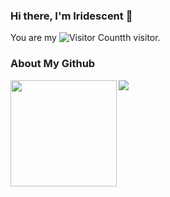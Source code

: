 ### Hi there, I'm Iridescent 👋 

You are my ![Visitor Count](https://profile-counter.glitch.me/Iridescent-cdu/count.svg)th visitor.

### About My Github

<img height='170' src="https://github-readme-stats.vercel.app/api?username=Iridescent-cdu&show_icons=true&theme=dark" align="left" />
<img   src="https://github-readme-stats.vercel.app/api/top-langs/?username=Iridescent-cdu&langs_count=6&show_icons=true&theme=dark" align="left" />


<!--
**Iridescent-cdu/Iridescent-cdu** is a ✨ _special_ ✨ repository because its `README.md` (this file) appears on your GitHub profile.

Here are some ideas to get you started:

- 🔭 I’m currently working on ...
- 🌱 I’m currently learning ...
- 👯 I’m looking to collaborate on ...
- 🤔 I’m looking for help with ...
- 💬 Ask me about ...
- 📫 How to reach me: ...
- 😄 Pronouns: ...
- ⚡ Fun fact: ...
-->
